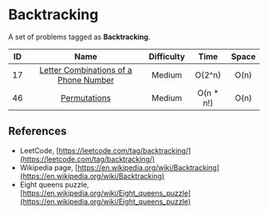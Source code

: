 # Backtracking

A set of problems tagged as **Backtracking**.

|  ID   |                                                     Name                                                      | Difficulty |   Time    | Space |
| :---: | :-----------------------------------------------------------------------------------------------------------: | :--------: | :-------: | :---: |
|  17   | [Letter Combinations of a Phone Number](https://leetcode.com/problems/letter-combinations-of-a-phone-number/) |   Medium   |  O(2^n)   | O(n)  |
|  46   |                          [Permutations](https://leetcode.com/problems/permutations/)                          |   Medium   | O(n * n!) | O(n)  |

## References

* LeetCode, [https://leetcode.com/tag/backtracking/](https://leetcode.com/tag/backtracking/)
* Wikipedia page, [https://en.wikipedia.org/wiki/Backtracking](https://en.wikipedia.org/wiki/Backtracking)
* Eight queens puzzle, [https://en.wikipedia.org/wiki/Eight_queens_puzzle](https://en.wikipedia.org/wiki/Eight_queens_puzzle)